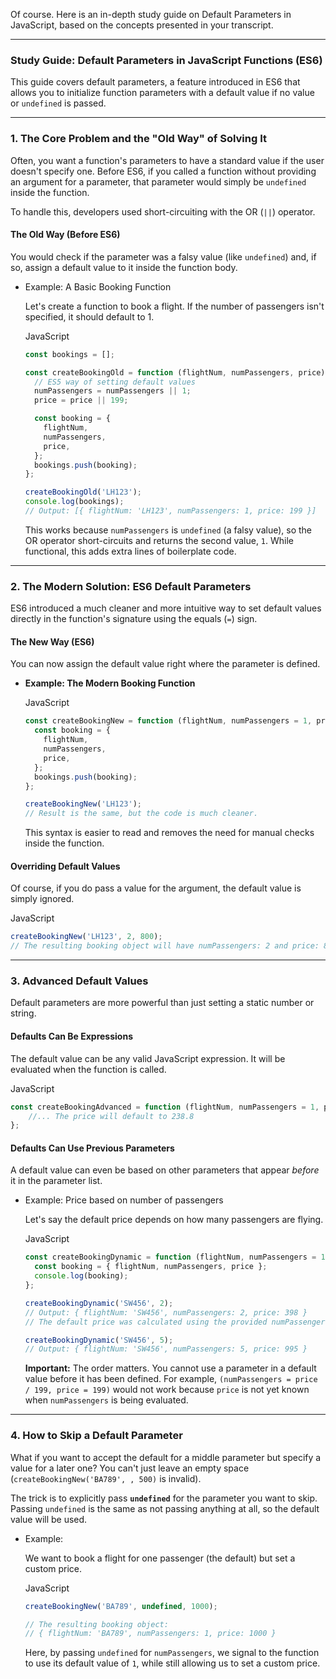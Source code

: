 Of course. Here is an in-depth study guide on Default Parameters in JavaScript, based on the concepts presented in your transcript.

---

### **Study Guide: Default Parameters in JavaScript Functions (ES6)**

This guide covers default parameters, a feature introduced in ES6 that allows you to initialize function parameters with a default value if no value or `undefined` is passed.

---

### **1. The Core Problem and the "Old Way" of Solving It**

Often, you want a function's parameters to have a standard value if the user doesn't specify one. Before ES6, if you called a function without providing an argument for a parameter, that parameter would simply be `undefined` inside the function.

To handle this, developers used short-circuiting with the OR (`||`) operator.

#### **The Old Way (Before ES6)**

You would check if the parameter was a falsy value (like `undefined`) and, if so, assign a default value to it inside the function body.

- Example: A Basic Booking Function
    
    Let's create a function to book a flight. If the number of passengers isn't specified, it should default to 1.
    
    JavaScript
    
    ```JavaScript
    const bookings = [];
    
    const createBookingOld = function (flightNum, numPassengers, price) {
      // ES5 way of setting default values
      numPassengers = numPassengers || 1;
      price = price || 199;
    
      const booking = {
        flightNum,
        numPassengers,
        price,
      };
      bookings.push(booking);
    };
    
    createBookingOld('LH123');
    console.log(bookings);
    // Output: [{ flightNum: 'LH123', numPassengers: 1, price: 199 }]
    ```
    
    This works because `numPassengers` is `undefined` (a falsy value), so the OR operator short-circuits and returns the second value, `1`. While functional, this adds extra lines of boilerplate code.
    

---

### **2. The Modern Solution: ES6 Default Parameters**

ES6 introduced a much cleaner and more intuitive way to set default values directly in the function's signature using the equals (`=`) sign.

#### **The New Way (ES6)**

You can now assign the default value right where the parameter is defined.

- **Example: The Modern Booking Function**
    
    JavaScript
    
    ```JavaScript
    const createBookingNew = function (flightNum, numPassengers = 1, price = 199) {
      const booking = {
        flightNum,
        numPassengers,
        price,
      };
      bookings.push(booking);
    };
    
    createBookingNew('LH123');
    // Result is the same, but the code is much cleaner.
    ```
    
    This syntax is easier to read and removes the need for manual checks inside the function.
    

#### **Overriding Default Values**

Of course, if you do pass a value for the argument, the default value is simply ignored.

JavaScript

```JavaScript
createBookingNew('LH123', 2, 800);
// The resulting booking object will have numPassengers: 2 and price: 800
```

---

### **3. Advanced Default Values**

Default parameters are more powerful than just setting a static number or string.

#### **Defaults Can Be Expressions**

The default value can be any valid JavaScript expression. It will be evaluated when the function is called.

JavaScript

```JavaScript
const createBookingAdvanced = function (flightNum, numPassengers = 1, price = 199 * 1.2) {
    //... The price will default to 238.8
};
```

#### **Defaults Can Use Previous Parameters**

A default value can even be based on other parameters that appear _before_ it in the parameter list.

- Example: Price based on number of passengers
    
    Let's say the default price depends on how many passengers are flying.
    
    JavaScript
    
    ```JavaScript
    const createBookingDynamic = function (flightNum, numPassengers = 1, price = 199 * numPassengers) {
      const booking = { flightNum, numPassengers, price };
      console.log(booking);
    };
    
    createBookingDynamic('SW456', 2);
    // Output: { flightNum: 'SW456', numPassengers: 2, price: 398 }
    // The default price was calculated using the provided numPassengers (2).
    
    createBookingDynamic('SW456', 5);
    // Output: { flightNum: 'SW456', numPassengers: 5, price: 995 }
    ```
    
    **Important:** The order matters. You cannot use a parameter in a default value before it has been defined. For example, `(numPassengers = price / 199, price = 199)` would not work because `price` is not yet known when `numPassengers` is being evaluated.
    

---

### **4. How to Skip a Default Parameter**

What if you want to accept the default for a middle parameter but specify a value for a later one? You can't just leave an empty space (`createBookingNew('BA789', , 500)` is invalid).

The trick is to explicitly pass **`undefined`** for the parameter you want to skip. Passing `undefined` is the same as not passing anything at all, so the default value will be used.

- Example:
    
    We want to book a flight for one passenger (the default) but set a custom price.
    
    JavaScript
    
    ```JavaScript
    createBookingNew('BA789', undefined, 1000);
    
    // The resulting booking object:
    // { flightNum: 'BA789', numPassengers: 1, price: 1000 }
    ```
    
    Here, by passing `undefined` for `numPassengers`, we signal to the function to use its default value of `1`, while still allowing us to set a custom price.
